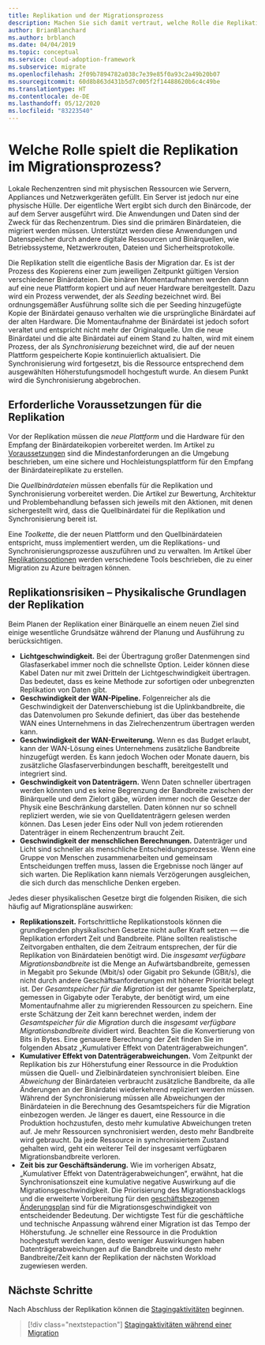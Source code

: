 ```yaml
---
title: Replikation und der Migrationsprozess
description: Machen Sie sich damit vertraut, welche Rolle die Replikation beim Migrationsprozess spielt, wie Sie die Erfüllung der Voraussetzungen planen und welche Risiken mit Replikationsaktivitäten verbunden sind.
author: BrianBlanchard
ms.author: brblanch
ms.date: 04/04/2019
ms.topic: conceptual
ms.service: cloud-adoption-framework
ms.subservice: migrate
ms.openlocfilehash: 2f09b7894782a038c7e39e85f0a93c2a49b20b07
ms.sourcegitcommit: 60d8b863d431b5d7c005f2f14488620b6c4c49be
ms.translationtype: HT
ms.contentlocale: de-DE
ms.lasthandoff: 05/12/2020
ms.locfileid: "83223540"
---
```

<!-- markdownlint-disable MD026 -->

# <a name="what-role-does-replication-play-in-the-migration-process"></a>Welche Rolle spielt die Replikation im Migrationsprozess?

Lokale Rechenzentren sind mit physischen Ressourcen wie Servern, Appliances und Netzwerkgeräten gefüllt. Ein Server ist jedoch nur eine physische Hülle. Der eigentliche Wert ergibt sich durch den Binärcode, der auf dem Server ausgeführt wird. Die Anwendungen und Daten sind der Zweck für das Rechenzentrum. Dies sind die primären Binärdateien, die migriert werden müssen. Unterstützt werden diese Anwendungen und Datenspeicher durch andere digitale Ressourcen und Binärquellen, wie Betriebssysteme, Netzwerkrouten, Dateien und Sicherheitsprotokolle.

Die Replikation stellt die eigentliche Basis der Migration dar. Es ist der Prozess des Kopierens einer zum jeweiligen Zeitpunkt gültigen Version verschiedener Binärdateien. Die binären Momentaufnahmen werden dann auf eine neue Plattform kopiert und auf neuer Hardware bereitgestellt. Dazu wird ein Prozess verwendet, der als _Seeding_ bezeichnet wird. Bei ordnungsgemäßer Ausführung sollte sich die per Seeding hinzugefügte Kopie der Binärdatei genauso verhalten wie die ursprüngliche Binärdatei auf der alten Hardware. Die Momentaufnahme der Binärdatei ist jedoch sofort veraltet und entspricht nicht mehr der Originalquelle. Um die neue Binärdatei und die alte Binärdatei auf einem Stand zu halten, wird mit einem Prozess, der als _Synchronisierung_ bezeichnet wird, die auf der neuen Plattform gespeicherte Kopie kontinuierlich aktualisiert. Die Synchronisierung wird fortgesetzt, bis die Ressource entsprechend dem ausgewählten Höherstufungsmodell hochgestuft wurde. An diesem Punkt wird die Synchronisierung abgebrochen.

## <a name="required-prerequisites-to-replication"></a>Erforderliche Voraussetzungen für die Replikation

Vor der Replikation müssen die _neue Plattform_ und die Hardware für den Empfang der Binärdateikopien vorbereitet werden. Im Artikel zu [Voraussetzungen](../prerequisites/index.md) sind die Mindestanforderungen an die Umgebung beschrieben, um eine sichere und Hochleistungsplattform für den Empfang der Binärdateireplikate zu erstellen.

Die _Quellbinärdateien_ müssen ebenfalls für die Replikation und Synchronisierung vorbereitet werden. Die Artikel zur Bewertung, Architektur und Problembehandlung befassen sich jeweils mit den Aktionen, mit denen sichergestellt wird, dass die Quellbinärdatei für die Replikation und Synchronisierung bereit ist.

Eine _Toolkette_, die der neuen Plattform und den Quellbinärdateien entspricht, muss implementiert werden, um die Replikations- und Synchronisierungsprozesse auszuführen und zu verwalten. Im Artikel über [Replikationsoptionen](./replicate-options.md) werden verschiedene Tools beschrieben, die zu einer Migration zu Azure beitragen können.

## <a name="replication-risks---physics-of-replication"></a>Replikationsrisiken – Physikalische Grundlagen der Replikation

Beim Planen der Replikation einer Binärquelle an einem neuen Ziel sind einige wesentliche Grundsätze während der Planung und Ausführung zu berücksichtigen.

- **Lichtgeschwindigkeit.** Bei der Übertragung großer Datenmengen sind Glasfaserkabel immer noch die schnellste Option. Leider können diese Kabel Daten nur mit zwei Dritteln der Lichtgeschwindigkeit übertragen. Das bedeutet, dass es keine Methode zur sofortigen oder unbegrenzten Replikation von Daten gibt.
- **Geschwindigkeit der WAN-Pipeline.** Folgenreicher als die Geschwindigkeit der Datenverschiebung ist die Uplinkbandbreite, die das Datenvolumen pro Sekunde definiert, das über das bestehende WAN eines Unternehmens in das Zielrechenzentrum übertragen werden kann.
- **Geschwindigkeit der WAN-Erweiterung.** Wenn es das Budget erlaubt, kann der WAN-Lösung eines Unternehmens zusätzliche Bandbreite hinzugefügt werden. Es kann jedoch Wochen oder Monate dauern, bis zusätzliche Glasfaserverbindungen beschafft, bereitgestellt und integriert sind.
- **Geschwindigkeit von Datenträgern.** Wenn Daten schneller übertragen werden könnten und es keine Begrenzung der Bandbreite zwischen der Binärquelle und dem Zielort gäbe, würden immer noch die Gesetze der Physik eine Beschränkung darstellen. Daten können nur so schnell repliziert werden, wie sie von Quelldatenträgern gelesen werden können. Das Lesen jeder Eins oder Null von jedem rotierenden Datenträger in einem Rechenzentrum braucht Zeit.
- **Geschwindigkeit der menschlichen Berechnungen.** Datenträger und Licht sind schneller als menschliche Entscheidungsprozesse. Wenn eine Gruppe von Menschen zusammenarbeiten und gemeinsam Entscheidungen treffen muss, lassen die Ergebnisse noch länger auf sich warten. Die Replikation kann niemals Verzögerungen ausgleichen, die sich durch das menschliche Denken ergeben.

Jedes dieser physikalischen Gesetze birgt die folgenden Risiken, die sich häufig auf Migrationspläne auswirken:

- **Replikationszeit.** Fortschrittliche Replikationstools können die grundlegenden physikalischen Gesetze nicht außer Kraft setzen &mdash; die Replikation erfordert Zeit und Bandbreite. Pläne sollten realistische Zeitvorgaben enthalten, die dem Zeitraum entsprechen, der für die Replikation von Binärdateien benötigt wird. Die _insgesamt verfügbare Migrationsbandbreite_ ist die Menge an Aufwärtsbandbreite, gemessen in Megabit pro Sekunde (Mbit/s) oder Gigabit pro Sekunde (GBit/s), die nicht durch andere Geschäftsanforderungen mit höherer Priorität belegt ist. Der _Gesamtspeicher für die Migration_ ist der gesamte Speicherplatz, gemessen in Gigabyte oder Terabyte, der benötigt wird, um eine Momentaufnahme aller zu migrierenden Ressourcen zu speichern. Eine erste Schätzung der Zeit kann berechnet werden, indem der _Gesamtspeicher für die Migration_ durch die _insgesamt verfügbare Migrationsbandbreite_ dividiert wird. Beachten Sie die Konvertierung von Bits in Bytes. Eine genauere Berechnung der Zeit finden Sie im folgenden Absatz „Kumulativer Effekt von Datenträgerabweichungen“.
- **Kumulativer Effekt von Datenträgerabweichungen.** Vom Zeitpunkt der Replikation bis zur Höherstufung einer Ressource in die Produktion müssen die Quell- und Zielbinärdateien synchronisiert bleiben. Eine _Abweichung_ der Binärdateien verbraucht zusätzliche Bandbreite, da alle Änderungen an der Binärdatei wiederkehrend repliziert werden müssen. Während der Synchronisierung müssen alle Abweichungen der Binärdateien in die Berechnung des Gesamtspeichers für die Migration einbezogen werden. Je länger es dauert, eine Ressource in die Produktion hochzustufen, desto mehr kumulative Abweichungen treten auf. Je mehr Ressourcen synchronisiert werden, desto mehr Bandbreite wird gebraucht. Da jede Ressource in synchronisiertem Zustand gehalten wird, geht ein weiterer Teil der insgesamt verfügbaren Migrationsbandbreite verloren.
- **Zeit bis zur Geschäftsänderung.** Wie im vorherigen Absatz, „Kumulativer Effekt von Datenträgerabweichungen“, erwähnt, hat die Synchronisationszeit eine kumulative negative Auswirkung auf die Migrationsgeschwindigkeit. Die Priorisierung des Migrationsbacklogs und die erweiterte Vorbereitung für den [geschäftsbezogenen Änderungsplan](../optimize/business-change-plan.md) sind für die Migrationsgeschwindigkeit von entscheidender Bedeutung. Der wichtigste Test für die geschäftliche und technische Anpassung während einer Migration ist das Tempo der Höherstufung. Je schneller eine Ressource in die Produktion hochgestuft werden kann, desto weniger Auswirkungen haben Datenträgerabweichungen auf die Bandbreite und desto mehr Bandbreite/Zeit kann der Replikation der nächsten Workload zugewiesen werden.

## <a name="next-steps"></a>Nächste Schritte

Nach Abschluss der Replikation können die [Stagingaktivitäten](./stage.md) beginnen.

> [!div class="nextstepaction"]
> [Stagingaktivitäten während einer Migration](./stage.md)
